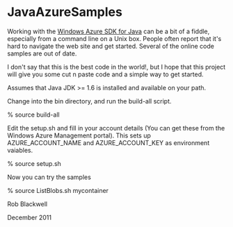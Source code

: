 JavaAzureSamples
================

Working with the [Windows Azure SDK for
Java](http://www.windowsazure4j.org/) can be a bit of a fiddle,
especially from a command line on a Unix box. People often report that
it's hard to navigate the web site and get started.  Several of the
online code samples are out of date.

I don't say that this is the best code in the world!, but I hope that
this project will give you some cut n paste code and a simple way to
get started.

Assumes that Java JDK >= 1.6 is installed and available on your path.

Change into the bin directory, and run the build-all script.

% source build-all

Edit the setup.sh and fill in your account details (You can get these
from the Windows Azure Management portal). This sets up
AZURE_ACCOUNT_NAME and AZURE_ACCOUNT_KEY as environment vaiables.

% source setup.sh

Now you can try the samples

% source ListBlobs.sh mycontainer

Rob Blackwell

December 2011


